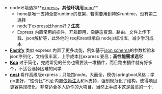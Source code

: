 * node环境选择**[express](https://express.nodejs.cn/)**，其他环境用**[hono](https://hono-dev.myedgetech.com/docs/)**
  * hono是唯一支持全部runtime的框架，若需要用到特殊runtime，没有第二选择
  * node下express比hono好？**生态**
  * Express 内置常用的插件，开箱即用，像静态资源、路由、文件上传下载、json解析等，此外他的 req和res继承自 nodejs标准库，减少学习成本
* **[Fastify](https://www.fastify.cn/)** 类似 express 内置了更多功能，例如基于[json schema](https://zhida.zhihu.com/search?content_id=570701686&content_type=Answer&match_order=1&q=json+schema&zhida_source=entity)的参数检验和json序列化，文档很丰富，上手成本比express 要高；**高性能需求选它**
* **[Koa](https://www.koajs.net/)** 过于简化，完成常见的任务也需要装一堆插件，而且路由插件就有好多个，不适合选择困难的同学
* **[nest](https://nest.nodejs.cn/)**:看作高级版express；只能跑node。大而全，模仿springboot风格；学go更好，“性价比”不足;内置[依赖注入](https://zhida.zhihu.com/search?content_id=570701686&content_type=Answer&match_order=1&q=依赖注入&zhida_source=entity)和ts支持，强制规范化了结构，使得项目更容易规模化，非常适合多人协作的大项目，当然上手成本这是最高的一个.